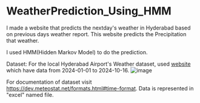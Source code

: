 # WeatherPrediction_Using_HMM

I made a website that predicts the nextday's weather in Hyderabad based on previous days weather report.
This website predicts the Precipitation that weather.

I used HMM(Hidden Markov Model) to do the prediction.

Dataset:
For the local Hyderabad Airport's Weather dataset, used [website](https://meteostat.net/en/) which have data from 2024-01-01 to 2024-10-16.
![image](https://github.com/user-attachments/assets/f1e6b111-a010-46a3-b177-22c15067526e)

For documentation of dataset visit https://dev.meteostat.net/formats.html#time-format.
Data is represented in "excel" named file.
